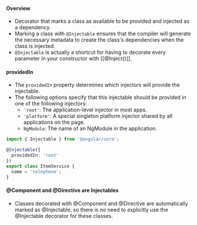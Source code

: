 #### Overview
- Decorator that marks a class as available to be provided and injected as a dependency.
- Marking a class with `@Injectable` ensures that the compiler will generate the necessary metadata to create the class's dependencies when the class is injected.
- `@Injectable` is actually a shortcut for having to decorate every parameter in your constructor with [[@Inject()]].
#### providedIn
- The `providedIn` property determines which injectors will provide the injectable.
- The following options specify that this injectable should be provided in one of the following injectors:
	- `'root'`:   The application-level injector in most apps.
	- `'platform'`: A special singleton platform injector shared by all applications on the page.
	- `NgModule`: The name of an NgModule in the application.

``` typescript
import { Injectable } from '@angular/core';

@Injectable({
  providedIn: 'root'
})
export class ItemService {
  name = 'telephone';
}
```

#### @Component and @Directive are Injectables
- Classes decorated with @Component and @Directive are automatically marked as @Injectable, so there is no need to explicitly use the @Injectable decorator for these classes.